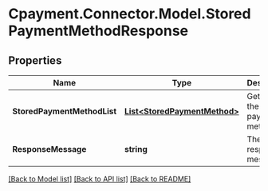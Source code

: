 
# Cpayment.Connector.Model.StoredPaymentMethodResponse

## Properties

Name | Type | Description | Notes
------------ | ------------- | ------------- | -------------
**StoredPaymentMethodList** | [**List&lt;StoredPaymentMethod&gt;**](StoredPaymentMethod.md) | Gets or sets the stored payment method list. | [optional] 
**ResponseMessage** | **string** | The global response message | [optional] 

[[Back to Model list]](../README.md#documentation-for-models)
[[Back to API list]](../README.md#documentation-for-api-endpoints)
[[Back to README]](../README.md)

